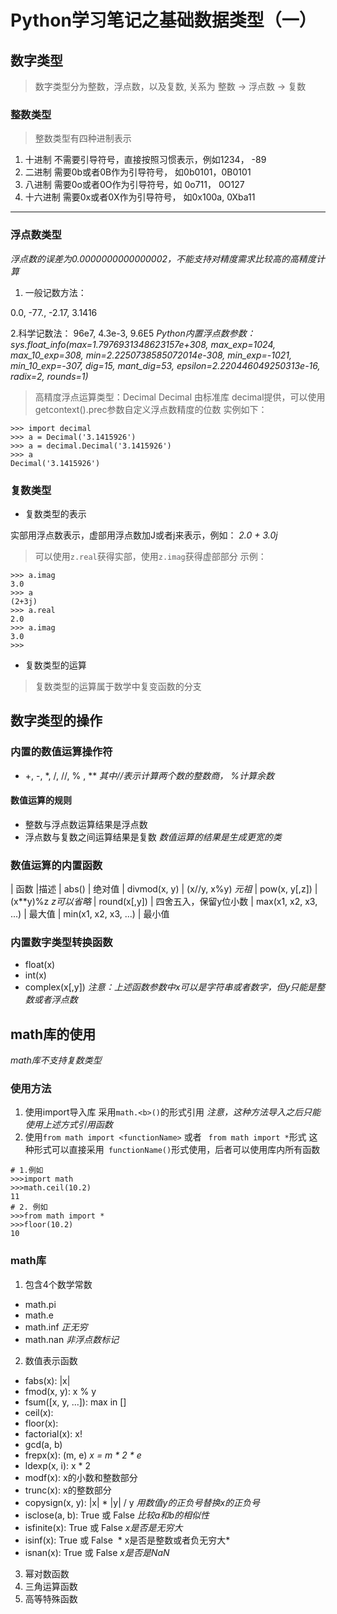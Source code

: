 # Python学习笔记之基础数据类型（一）
## 数字类型
> 数字类型分为整数，浮点数，以及复数, 关系为 整数 -> 浮点数 -> 复数
### 整数类型
> 整数类型有四种进制表示
1. 十进制  不需要引导符号，直接按照习惯表示，例如1234， -89
2. 二进制  需要0b或者0B作为引导符号， 如0b0101，0B0101
3. 八进制 需要0o或者0O作为引导符号，如 0o711， 0O127
4. 十六进制 需要0x或者0X作为引导符号， 如0x100a, 0Xba11
***
### 浮点数类型
*浮点数的误差为0.0000000000000002，不能支持对精度需求比较高的高精度计算*
1. 一般记数方法：

0.0, -77., -2.17, 3.1416

2.科学记数法：
96e7, 4.3e-3, 9.6E5
*Python内置浮点数参数：sys.float_info(max=1.7976931348623157e+308, max_exp=1024, max_10_exp=308, min=2.2250738585072014e-308, min_exp=-1021, min_10_exp=-307, dig=15, mant_dig=53, epsilon=2.220446049250313e-16, radix=2, rounds=1)*
> 高精度浮点运算类型：Decimal
> Decimal 由标准库 decimal提供，可以使用getcontext().prec参数自定义浮点数精度的位数
实例如下：
```
>>> import decimal
>>> a = Decimal('3.1415926')
>>> a = decimal.Decimal('3.1415926')
>>> a
Decimal('3.1415926')
```

### 复数类型
* 复数类型的表示

实部用浮点数表示，虚部用浮点数加J或者j来表示，例如：
*2.0 \+ 3.0j*
> 可以使用`z.real`获得实部，使用`z.imag`获得虚部部分
示例：
```
>>> a.imag
3.0
>>> a
(2+3j)
>>> a.real
2.0
>>> a.imag
3.0
>>> 
```
* 复数类型的运算
> 复数类型的运算属于数学中复变函数的分支

## 数字类型的操作
### 内置的数值运算操作符
* \+, \-, \*, /, //, % , \*\* *其中//表示计算两个数的整数商， %计算余数*
#### 数值运算的规则
* 整数与浮点数运算结果是浮点数
* 浮点数与复数之间运算结果是复数
*数值运算的结果是生成更宽的类*

### 数值运算的内置函数
| 函数                  |描述
| abs()                 | 绝对值
| divmod(x, y)          | (x//y, x%y) *元祖*
| pow(x, y[,z])         | (x\*\*y)%z *z可以省略* 
| round(x[,y])          | 四舍五入，保留y位小数
| max(x1, x2, x3, ...)  | 最大值
| min(x1, x2, x3, ...)  | 最小值

### 内置数字类型转换函数
* float(x)
* int(x)
* complex(x[,y])
*注意：上述函数参数中x可以是字符串或者数字，但y只能是整数或者浮点数*

## math库的使用
*math库不支持复数类型*
### 使用方法
1. 使用import导入库
采用`math.<b>()`的形式引用
*注意，这种方法导入之后只能使用上述方式引用函数*
2. 使用`from math import <functionName>` 或者 ` from math import *`形式
这种形式可以直接采用` functionName()`形式使用，后者可以使用库内所有函数
```
# 1.例如
>>>import math
>>>math.ceil(10.2)
11
# 2. 例如
>>>from math import *
>>>floor(10.2)
10
```
### math库
1. 包含4个数学常数
 * math.pi
 * math.e
 * math.inf *正无穷*
 * math.nan *非浮点数标记*
2. 数值表示函数
 * fabs(x): |x|
 * fmod(x, y): x % y
 * fsum([x, y, ...]): max in []
 * ceil(x): 
 * floor(x): 
 * factorial(x): x! 
 * gcd(a, b)
 * frepx(x): (m, e) *x = m \* 2 \* e*
 * ldexp(x, i): x \* 2 
 * modf(x): x的小数和整数部分
 * trunc(x): x的整数部分
 * copysign(x, y): \|x\| \* \|y\| / y *用数值y的正负号替换x的正负号*
 * isclose(a, b): True 或 False *比较a和b的相似性*
 * isfinite(x): True 或 False *x是否是无穷大*
 * isinf(x): True 或 False  * x是否是整数或者负无穷大*
 * isnan(x): True 或 False *x是否是NaN*
3. 幂对数函数
4. 三角运算函数
5. 高等特殊函数
